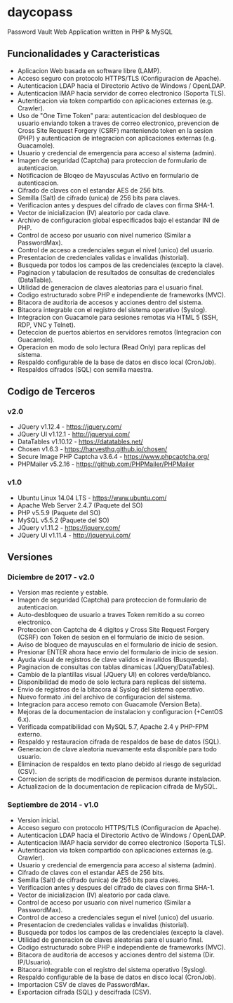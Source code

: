 # daycopass
Password Vault Web Application written in PHP &amp; MySQL

## Funcionalidades y Caracteristicas

- Aplicacion Web basada en software libre (LAMP).
- Acceso seguro con protocolo HTTPS/TLS (Configuracion de Apache).
- Autenticacion LDAP hacia el Directorio Activo de Windows / OpenLDAP.
- Autenticacion IMAP hacia servidor de correo electronico (Soporta TLS).
- Autenticacion via token compartido con aplicaciones externas (e.g. Crawler).
- Uso de "One Time Token" para: autenticacion del desbloqueo de usuario enviando 
  token a traves de correo electronico, prevencion de Cross Site Request Forgery 
  (CSRF) manteniendo token en la sesion (PHP) y autenticacion de integracion con 
  aplicaciones externas (e.g. Guacamole). 
- Usuario y credencial de emergencia para acceso al sistema (admin).
- Imagen de seguridad (Captcha) para proteccion de formulario de autenticacion.
- Notificacion de Bloqeo de Mayusculas Activo en formulario de autenticacion.
- Cifrado de claves con el estandar AES de 256 bits.
- Semilla (Salt) de cifrado (unica) de 256 bits para claves.
- Verificacion antes y despues del cifrado de claves con firma SHA-1.
- Vector de inicializacion (IV) aleatorio por cada clave.
- Archivo de configuracion global especificados bajo el estandar INI de PHP.
- Control de acceso por usuario con nivel numerico (Similar a PasswordMax).
- Control de acceso a credenciales segun el nivel (unico) del usuario.
- Presentacion de credenciales validas e invalidas (historial).
- Busqueda por todos los campos de las credenciales (excepto la clave).
- Paginacion y tabulacion de resultados de consultas de credenciales (DataTable).
- Utilidad de generacion de claves aleatorias para el usuario final.
- Codigo estructurado sobre PHP e independiente de frameworks (MVC).
- Bitacora de auditoria de accesos y acciones dentro del sistema.
- Bitacora integrable con el registro del sistema operativo (Syslog).
- Integracion con Guacamole para sesiones remotas via HTML 5 (SSH, RDP, VNC y Telnet).
- Deteccion de puertos abiertos en servidores remotos (Integracion con Guacamole).
- Operacion en modo de solo lectura (Read Only) para replicas del sistema.
- Respaldo configurable de la base de datos en disco local (CronJob).
- Respaldos cifrados (SQL) con semilla maestra.

## Codigo de Terceros

### v2.0

+ JQuery v1.12.4 - https://jquery.com/
+ JQuery UI v1.12.1 - http://jqueryui.com/
+ DataTables v1.10.12 - https://datatables.net/
+ Chosen v1.6.3 - https://harvesthq.github.io/chosen/
+ Secure Image PHP Captcha v3.6.4 - https://www.phpcaptcha.org/
+ PHPMailer v5.2.16 - https://github.com/PHPMailer/PHPMailer

### v1.0

* Ubuntu Linux 14.04 LTS - https://www.ubuntu.com/
* Apache Web Server 2.4.7 (Paquete del SO)
* PHP v5.5.9 (Paquete del SO)
* MySQL v5.5.2 (Paquete del SO)
* JQuery v1.11.2 - https://jquery.com/
* JQuery UI v1.11.4 - http://jqueryui.com/

## Versiones

### Diciembre de 2017 - v2.0 ###

- Version mas reciente y estable.
- Imagen de seguridad (Captcha) para proteccion de formulario de autenticacion.
- Auto-desbloqueo de usuario a traves Token remitido a su correo electronico.
- Proteccion con Captcha de 4 digitos y Cross Site Request Forgery (CSRF) con
  Token de sesion en el formulario de inicio de sesion.
- Aviso de bloqueo de mayusculas en el formulario de inicio de sesion.
- Presionar ENTER ahora hace envio del formulario de inicio de sesion.
- Ayuda visual de registros de clave validos e invalidos (Busqueda).
- Paginacion de consultas con tablas dinamicas (JQuery/DataTables).
- Cambio de la plantillas visual (JQuery UI) en colores verde/blanco.
- Disponibilidad de modo de solo lectura para replicas del sistema.
- Envio de registros de la bitacora al Syslog del sistema operativo.
- Nuevo formato .ini del archivo de configuracion del sistema.
- Integracion para acceso remoto con Guacamole (Version Beta).
- Mejoras de la documentacion de instalacion y configuracion (+CentOS 6.x).
- Verificada compatibilidad con MySQL 5.7, Apache 2.4 y PHP-FPM externo.
- Respaldo y restauracion cifrada de respaldos de base de datos (SQL).
- Generacion de clave aleatoria nuevamente esta disponible para todo usuario.
- Eliminacion de respaldos en texto plano debido al riesgo de seguridad (CSV).
- Correcion de scripts de modificacion de permisos durante instalacion.
- Actualizacion de la documentacion de replicacion cifrada de MySQL.

### Septiembre de 2014 - v1.0

- Version inicial.
- Acceso seguro con protocolo HTTPS/TLS (Configuracion de Apache).
- Autenticacion LDAP hacia el Directorio Activo de Windows / OpenLDAP.
- Autenticacion IMAP hacia servidor de correo electronico (Soporta TLS).
- Autenticacion via token compartido con aplicaciones externas (e.g. Crawler).
- Usuario y credencial de emergencia para acceso al sistema (admin).
- Cifrado de claves con el estandar AES de 256 bits.
- Semilla (Salt) de cifrado (unica) de 256 bits para claves.
- Verificacion antes y despues del cifrado de claves con firma SHA-1.
- Vector de inicializacion (IV) aleatorio por cada clave.
- Control de acceso por usuario con nivel numerico (Similar a PasswordMax).
- Control de acceso a credenciales segun el nivel (unico) del usuario.
- Presentacion de credenciales validas e invalidas (historial).
- Busqueda por todos los campos de las credenciales (excepto la clave).
- Utilidad de generacion de claves aleatorias para el usuario final.
- Codigo estructurado sobre PHP e independiente de frameworks (MVC).
- Bitacora de auditoria de accesos y acciones dentro del sistema (Dir. IP/Usuario).
- Bitacora integrable con el registro del sistema operativo (Syslog).
- Respaldo configurable de la base de datos en disco local (CronJob).
- Importacion CSV de claves de PasswordMax.
- Exportacion cifrada (SQL) y descifrada (CSV).
